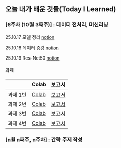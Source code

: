 ## 오늘 내가 배운 것들(Today I Learned)

### [6주차 (10월 3째주)] : 데이터 전처리, 머신러닝

25.10.17 모델 정리 [notion](https://www.notion.so/10-17-28fd87ccda0e80f2a28debb4a98f6dd4?source=copy_link)

25.10.18 데이터 증강 [notion](https://www.notion.so/10-18-290d87ccda0e802b81addb15baf2458a?source=copy_link)

25.10.19 Res-Net50 [notion](https://www.notion.so/10-19-291d87ccda0e8036a1b8cd2c05148627?source=copy_link)

#### 과제

| | Colab | 보고서 |
| --- | --- | --- |
|과제 1번 | [Colab](https://colab.research.google.com/drive/1f5CCn0FK_cbVcUF3E1KsggP8Lx4_gB4y?usp=sharing) | [보고서](https://docs.google.com/document/d/1PaXusdq9EIoBu3XMK1E5i-Fmr5OtVyn4Ns7-qeGwOUU/edit?usp=sharing) |
| 과제 2번 | [Colab](https://colab.research.google.com/drive/1qfVs0hU_4SQMkEJ18mMMGTwgxBpKNncP?usp=sharing) | [보고서](https://docs.google.com/document/d/1y2kxHLevlfUsNd9gA9KsyFy25Vg-g_qgnCvx2FfSwiE/edit?usp=sharing) |
| 과제 3번 | [Colab](https://colab.research.google.com/drive/1kgaNUpiixbFrX0ELjZKjxfmrmnYKl54_?usp=sharing) | [보고서](https://docs.google.com/document/d/1stsm2KLRrhaFdZm2sYT4-RCPdT4tMwY1q0Tdx51pMh0/edit?usp=sharing) |
| 과제 4번 | [Colab](https://colab.research.google.com/drive/1RVfH8PzN_uQmmzmGPxvB0Fcu837DeNA-?usp=sharing) | [보고서](https://docs.google.com/document/d/1B0tOO4f0N7_v09DlrTrXvDJ1fpufWMPsbp5oxK3KECc/edit?usp=sharing) |


### [n월 n째주, n주차] : 간략 주제 작성 

